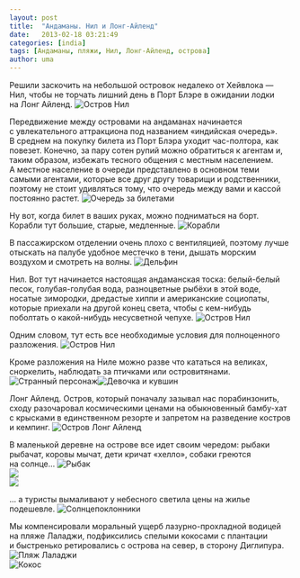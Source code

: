 ```yaml
---
layout: post
title:  "Андаманы. Нил и Лонг-Айленд"
date:   2013-02-18 03:21:49
categories: [india]
tags: [Андаманы, пляжи, Нил, Лонг-Айленд, острова]
author: uma
---
```



Решили заскочить на&#160;небольшой островок недалеко от&#160;Хейвлока&#160;&#8212; Нил, чтобы не&#160;торчать лишний день в&#160;Порт Блэре в&#160;ожидании лодки на&#160;Лонг Айленд.
![Остров Нил](ostrov-nil.jpg)   

Передвижение между островами на&#160;андаманах начинается с&#160;увлекательного аттракциона под названием &#171;индийская очередь&#187;. В&#160;среднем на&#160;покупку билета из&#160;Порт Блэра уходит час-полтора, как повезет. Конечно, за&#160;пару сотен рупий можно обратиться к&#160;агентам&#160;и, таким образом, избежать тесного общения с&#160;местным населением. А&#160;местное население в&#160;очереди представлено в&#160;основном теми самыми агентами, которые все друг другу товарищи и&#160;родственники, поэтому не&#160;стоит удивляться тому, что очередь между вами и&#160;кассой постоянно растет.
![Очередь за билетами](ochered'-za-biletami.jpg)   

Ну&#160;вот, когда билет в&#160;ваших руках, можно подниматься на&#160;борт. Корабли тут большие, старые, медленные.
![Корабли](korabli.jpg)   

В&#160;пассажирском отделении очень плохо с&#160;вентиляцией, поэтому лучше отыскать на&#160;палубе удобное местечко в&#160;тени, дышать морским воздухом и&#160;смотреть на&#160;волны.
![Дельфин](del'fin.jpg)   

Нил. Вот тут начинается настоящая андаманская тоска: белый-белый песок, голубая-голубая вода, разноцветные рыбёхи в&#160;этой воде, носатые зимородки, дредастые хиппи и&#160;американские социопаты, которые приехали на&#160;другой конец света, чтобы с&#160;кем-нибудь поболтать о&#160;какой-нибудь несусветной чепухе.
![Остров Нил](ostrov-nil-2.jpg)   

Одним словом, тут есть все необходимые условия для полноценного разложения.
![Остров Нил](ostrov-nil-3.jpg)   

Кроме разложения на&#160;Ниле можно разве что кататься на&#160;великах, сноркелить, наблюдать за&#160;птичками или островитянами.     
![Странный персонаж](strannyy-personazh.jpg)![Девочка и кувшин](devochka-i-kuvshin.jpg)   

Лонг Айленд. Остров, который поначалу зазывал нас порабинзонить, сходу разочаровал космическими ценами на&#160;обыкновенный бамбу-хат с&#160;крысками в&#160;единственном резорте и&#160;запретом на&#160;разведение костров и&#160;кемпинг.
![Остров Лонг Айленд](ostrov-long-aylend.jpg)   

В&#160;маленькой деревне на&#160;острове все идет своим чередом: рыбаки рыбачат, коровы мычат, дети кричат &#171;хелло&#187;, собаки греются на&#160;солнце...
![Рыбак](rybak.jpg)   
![](untitled-48.jpg)   
![](untitled-2.jpg)   

... а&#160;туристы вымаливают у&#160;небесного светила цены на&#160;жилье подешевле.
![Солнцепоклонники](solntsepoklonniki.jpg)   

Мы&#160;компенсировали моральный ущерб лазурно-прохладной водицей на&#160;пляже Лаладжи, подфиксились спелыми кокосами с&#160;плантации и&#160;быстренько ретировались с&#160;острова на&#160;север, в&#160;сторону Диглипура.
![Пляж Лаладжи](plyazh-laladzhi.jpg)   
![Кокос](kokos.jpg)   

